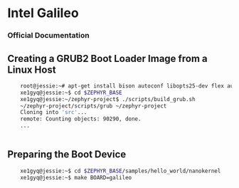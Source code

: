 Intel Galileo
==

### Official Documentation

## Creating a GRUB2 Boot Loader Image from a Linux Host

```sh
    root@jessie:~# apt-get install bison autoconf libopts25-dev flex automake
    xe1gyq@jessie:~$ cd $ZEPHYR_BASE
    xe1gyq@jessie:~/zephyr-project$ ./scripts/build_grub.sh
    ~/zephyr-project/scripts/grub ~/zephyr-project
    Cloning into 'src'...
    remote: Counting objects: 90290, done.
    ...
    
```

## Preparing the Boot Device

```sh
    xe1gyq@jessie:~$ cd $ZEPHYR_BASE/samples/hello_world/nanokernel
    xe1gyq@jessie:~$ make BOARD=galileo
```